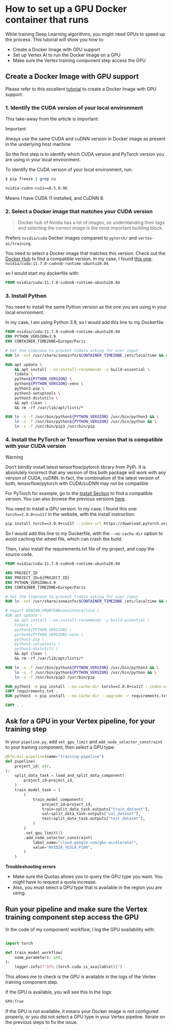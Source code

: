 # How to set up a GPU Docker container that runs

While training Deep Learning algorithms, you might need GPUs to speed up the process.
This tutorial will show you how to:

- Create a Docker Image with GPU support
- Set up Vertex AI to run the Docker Image on a GPU
- Make sure the Vertex training component step access the GPU

## Create a Docker Image with GPU support

Please refer to this excellent [tutorial](https://towardsdatascience.com/a-complete-guide-to-building-a-docker-image-serving-a-machine-learning-system-in-production-d8b5b0533bde#:~:text=3.%20Building%20a%20Docker%20image%20for%20any%20Python%20Project%20(GPU)%3A) to create a Docker Image with GPU support.

### 1. Identify the CUDA version of your local environment

This take-away from the article is important:

> [!IMPORTANT]
> Always use the same CUDA and cuDNN version in Docker image as present in the underlying host machine

So the first step is to identify which CUDA version and PyTorch version you are using in your local environment.

To identify the CUDA version of your local environment, run:

```bash
$ pip freeze | grep cu

nvidia-cudnn-cu11==8.5.0.96
```

Means I have CUDA 11 installed, and CuDNN 8.

### 2. Select a Docker image that matches your CUDA version

> Docker hub of Nvidia has a lot of images, so understanding their tags and selecting the correct image is the most important building block.

Prefers `nvidia/cuda` Docker images compared to `pytorch/` and  `vertex-ai/training`.

You need to select a Docker image that matches this version. Check out the [Docker Hub](https://hub.docker.com/r/nvidia/cuda/tags) to find a compatible version. In my case, I found [this one](https://hub.docker.com/layers/nvidia/cuda/11.7.1-cudnn8-runtime-ubuntu20.04/images/sha256-352a7039e533fb22d24de831d09aa3791431c2e5809c279a336fe0aeef72b7fb?context=explore): `nvidia/cuda:11.7.0-cudnn8-runtime-ubuntu20.04`

so I would start my dockerfile with:

```Dockerfile
FROM nvidia/cuda:11.7.0-cudnn8-runtime-ubuntu20.04
```

### 3. Install Python

You need to install the same Python version as the one you are using in your local environment.

In my case, I am using Python 3.9, so I would add this line to my Dockerfile:

```Dockerfile hl_lines="2-21"
FROM nvidia/cuda:11.7.0-cudnn8-runtime-ubuntu20.04
ENV PYTHON_VERSION=3.9
ENV CONTAINER_TIMEZONE=Europe/Paris

# Set the timezone to prevent tzdata asking for user input
RUN ln -snf /usr/share/zoneinfo/$CONTAINER_TIMEZONE /etc/localtime && echo $CONTAINER_TIMEZONE > /etc/timezone

RUN apt update \
    && apt install --no-install-recommends -y build-essential \
    tzdata \
    python${PYTHON_VERSION} \
    python${PYTHON_VERSION}-venv \
    python3-pip \
    python3-setuptools \
    python3-distutils \ 
    && apt clean \
    && rm -rf /var/lib/apt/lists/*

RUN ln -s -f /usr/bin/python${PYTHON_VERSION} /usr/bin/python3 && \
    ln -s -f /usr/bin/python${PYTHON_VERSION} /usr/bin/python && \
    ln -s -f /usr/bin/pip3 /usr/bin/pip
```

### 4. Install the PyTorch or Tensorflow version that is compatible with your CUDA version

> [!WARNING]
> Don’t blindly install latest tensorflow/pytorch library from PyPi. It is absolutely incorrect that any version of this both package will work with any version of CUDA, cuDNN. In fact, the combination of the latest version of both, tensorflow/pytorch with CUDA/cuDNN may not be compatible

For PyTorch for example, go to the [Install Section](https://pytorch.org/#:~:text=Aid%20to%20Ukraine.-,INSTALL%20PYTORCH,-Select%20your%20preferences) to find a compatible version. You can also browse the previous versions [here](https://pytorch.org/get-started/previous-versions/).

You need to install a GPU version.
In my case, I found this one: `torch==2.0.0+cu117` in the website, with the install instruction:

```bash
pip install torch==2.0.0+cu117 --index-url https://download.pytorch.org/whl/cu117
```

So I would add this line to my Dockerfile, with the `--no-cache-dir` option to avoid caching the wheel file, which can crash the build.

Then, I also install the requirements.txt file of my project, and copy the source code.

```Dockerfile hl_lines="21-26"
FROM nvidia/cuda:11.7.0-cudnn8-runtime-ubuntu20.04

ARG PROJECT_ID
ENV PROJECT_ID=${PROJECT_ID}
ENV PYTHON_VERSION=3.9
ENV CONTAINER_TIMEZONE=Europe/Paris

# Set the timezone to prevent tzdata asking for user input
RUN ln -snf /usr/share/zoneinfo/$CONTAINER_TIMEZONE /etc/localtime && echo $CONTAINER_TIMEZONE > /etc/timezone

# export DEBIAN_FRONTEND=noninteractive \
RUN apt update \
    && apt install --no-install-recommends -y build-essential \
    tzdata \
    python${PYTHON_VERSION} \
    python${PYTHON_VERSION}-venv \
    python3-pip \
    python3-setuptools \
    python3-distutils \ 
    && apt clean \
    && rm -rf /var/lib/apt/lists/*

RUN ln -s -f /usr/bin/python${PYTHON_VERSION} /usr/bin/python3 && \
    ln -s -f /usr/bin/python${PYTHON_VERSION} /usr/bin/python && \
    ln -s -f /usr/bin/pip3 /usr/bin/pip

RUN python3 -m pip install --no-cache-dir torch==2.0.0+cu117 --index-url https://download.pytorch.org/whl/cu117
COPY requirements.txt .
RUN python3 -m pip install --no-cache-dir --upgrade -r requirements.txt

COPY . .
```

## Ask for a GPU in your Vertex pipeline, for your training step

In your `pipeline.py`, add `set_gpu_limit` and `add_node_selector_constraint` to your training component, then select a GPU type:

```python
@kfp.dsl.pipeline(name="training-pipeline")
def pipeline(
    project_id: str,
):
    split_data_task = load_and_split_data_component(
        project_id=project_id,
    )
    train_model_task = (
        (
            train_model_component(
                project_id=project_id,
                train=split_data_task.outputs["train_dataset"],
                val=split_data_task.outputs["val_dataset"],
                test=split_data_task.outputs["test_dataset"],
            )
        )
        .set_gpu_limit(1)
        .add_node_selector_constraint(
            label_name="cloud.google.com/gke-accelerator",
            value="NVIDIA_TESLA_P100",
        )
    )
```

**Troubleshooting errors**

- Make sure the Quotas allows you to query the GPU type you want. You might have to request a quota increase.
- Also, you must select a GPU type that is available in the region you are using.


## Run your pipeline and make sure the Vertex training component step access the GPU

In the code of my component/ workflow, I log the GPU availability with:

```python

import torch

def train_model_workflow(
    some_parameters: int,
):
    logger.info(f"GPU:{torch.cuda.is_available()}")
```

This allows me to check is the GPU is available in the logs of the Vertex training component step.

If the GPU is available, you will see this in the logs:

```bash
GPU:True
```

If the GPU is not available, it means your Docker image is not configured properly, or you did not select a GPU type in your Vertex pipeline.
Iterate on the previous steps to fix the issue.

